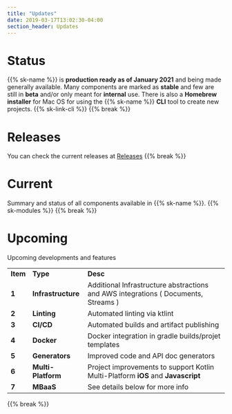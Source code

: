 ```yaml
---
title: "Updates"
date: 2019-03-17T13:02:30-04:00
section_header: Updates
---
```



# Status
{{% sk-name %}} is <strong>production ready as of January 2021</strong> and being made generally available. Many components are marked as <strong>stable</strong> and few are still in <strong>beta</strong> and/or only meant for <strong>internal</strong> use.
There is also a <strong>Homebrew installer</strong> for Mac OS for using the {{% sk-name %}} <strong>CLI</strong> tool to create new projects.
{{% sk-link-cli %}}
{{% break %}}


# Releases
You can check the current releases at <a href="https://github.com/slatekit/slatekit/releases">Releases</a>
{{% break %}}

# Current
Summary and status of all components available in {{% sk-name %}}. 
{{% sk-modules %}}
{{% break %}}


# Upcoming
Upcoming developments and features
<table class="table table-bordered table-striped">
    <tr>
        <td><strong>Item</strong></td>
        <td><strong>Type</strong></td>
        <td><strong>Desc</strong></td>
    </tr>
    <tr>
        <td><strong>1</strong></td>
        <td><strong>Infrastructure</strong></td>
        <td>Additional Infrastructure abstractions and AWS integrations ( Documents, Streams ) </td>
    </tr>
    <tr>
        <td><strong>2</strong></td>
        <td><strong>Linting</strong></td>
        <td>Automated linting via ktlint</td>
    </tr>
    <tr>
        <td><strong>3</strong></td>
        <td><strong>CI/CD</strong></td>
        <td>Automated builds and artifact publishing</td>
    </tr>
    <tr>
        <td><strong>4</strong></td>
        <td><strong>Docker</strong></td>
        <td>Docker integration in gradle builds/projet templates </td>
    </tr>
    <tr>
        <td><strong>5</strong></td>
        <td><strong>Generators</strong></td>
        <td>Improved code and API doc generators</td>
    </tr>
    <tr>
        <td><strong>6</strong></td>
        <td><strong>Multi-Platform</strong></td>
        <td>Project improvements to support Kotlin Multi-Platform <strong>iOS</strong> and <strong>Javascript</strong></td>
    </tr>
    <tr>
        <td><strong>7</strong></td>
        <td><strong>MBaaS</strong></td>
        <td>See details below for more info</td>
    </tr>
</table>
{{% break %}}

<script>
    var archComponent = {
        name: "Updates",
        page: "start/updates",
        icon: "assets/media/img/white/speaker.png",
        menu: {
            mode: "normal",
            useTemplate:false,
            sections: [
                {
                    name: "Updates",
                    items: [
                        { name:"Status"      , anchor: "#status"    },
                        { name:"Releases"    , anchor: "#releases"  },
                        { name:"Current"     , anchor: "#current"   },
                        { name:"Upcoming"    , anchor: "#upcoming"  },
                        { name:"MBaaS"       , anchor: "#mbaas"   }
                    ]
                }
            ]
        }
    };

    function setupArchComponent() {
        buildArchComponent(archComponent);
    }
</script>

